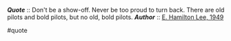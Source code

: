 ***Quote***  :: Don't be a show-off. Never be too proud to turn back. There are old pilots and bold pilots, but no old, bold pilots.
***Author*** :: [E. Hamilton Lee, 1949](https://postalmuseum.si.edu/exhibition/fad-to-fundamental-airmail-in-america-airmail-pilot-stories/no-old-bold-pilots)

#quote